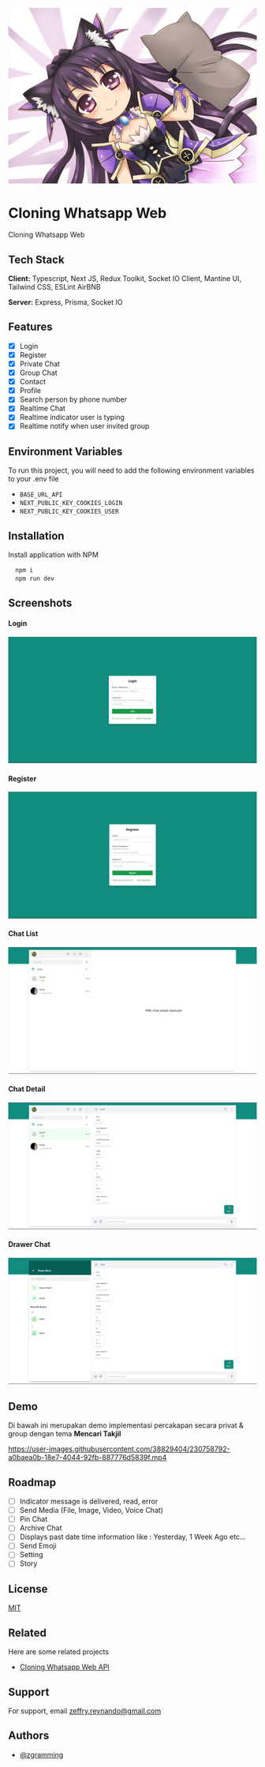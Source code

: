 ![Logo](github/background.jpg)

# Cloning Whatsapp Web

Cloning Whatsapp Web

## Tech Stack

**Client:** Typescript, Next JS, Redux Toolkit, Socket IO Client, Mantine UI, Tailwind CSS, ESLint AirBNB

**Server:** Express, Prisma, Socket IO

## Features

- [x] Login
- [x] Register
- [x] Private Chat
- [x] Group Chat
- [x] Contact
- [x] Profile
- [x] Search person by phone number
- [x] Realtime Chat
- [x] Realtime indicator user is typing
- [x] Realtime notify when user invited group

## Environment Variables

To run this project, you will need to add the following environment variables to your .env file

- `BASE_URL_API`
- `NEXT_PUBLIC_KEY_COOKIES_LOGIN`
- `NEXT_PUBLIC_KEY_COOKIES_USER`

## Installation

Install application with NPM

```bash
  npm i
  npm run dev
```

## Screenshots

#### Login

![Login](github/screenshots/1.%20login.png)

#### Register

![Login](github/screenshots/2.%20register.png)

#### Chat List

![Login](github/screenshots/3.chat%20list.png)

#### Chat Detail

![Login](github/screenshots/4.%20chat%20detail.png)

#### Drawer Chat

![Login](github/screenshots/5.%20Drawer%20Chat.png)

## Demo

Di bawah ini merupakan demo implementasi percakapan secara privat & group dengan tema **Mencari Takjil**


https://user-images.githubusercontent.com/38829404/230758792-a0baea0b-18e7-4044-92fb-887776d5839f.mp4


## Roadmap

- [ ] Indicator message is delivered, read, error
- [ ] Send Media (File, Image, Video, Voice Chat)
- [ ] Pin Chat
- [ ] Archive Chat
- [ ] Displays past date time information like : Yesterday, 1 Week Ago etc...
- [ ] Send Emoji
- [ ] Setting
- [ ] Story

## License

[MIT](https://choosealicense.com/licenses/mit/)

## Related

Here are some related projects

- [Cloning Whatsapp Web API](https://github.com/zgramming/Cloning-Whatsapp-Web-API)

## Support

For support, email zeffry.reynando@gmail.com

## Authors

- [@zgramming](https://github.com/zgramming)
